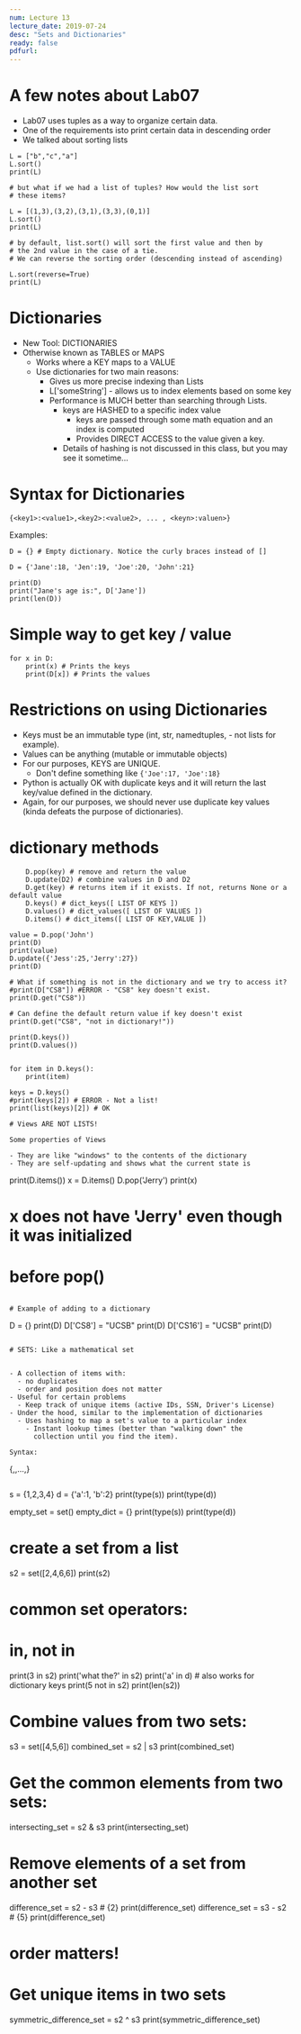 ```yaml
---
num: Lecture 13
lecture_date: 2019-07-24
desc: "Sets and Dictionaries"
ready: false
pdfurl:
---
```




# A few notes about Lab07

- Lab07 uses tuples as a way to organize certain data.
- One of the requirements isto print certain data in
   descending order
- We talked about sorting lists


```
L = ["b","c","a"]
L.sort()
print(L)

# but what if we had a list of tuples? How would the list sort
# these items?

L = [(1,3),(3,2),(3,1),(3,3),(0,1)]
L.sort()
print(L)

# by default, list.sort() will sort the first value and then by
# the 2nd value in the case of a tie.
# We can reverse the sorting order (descending instead of ascending)

L.sort(reverse=True)
print(L)

```

# Dictionaries
- New Tool: DICTIONARIES
- Otherwise known as TABLES or MAPS
  - Works where a KEY maps to a VALUE
  - Use dictionaries for two main reasons:
    - Gives us more precise indexing than Lists
    - L['someString'] - allows us to index elements
      based on some key
    - Performance is MUCH better than searching through
      Lists.
      - keys are HASHED to a specific index value
        - keys are passed through some math equation
          and an index is computed
        - Provides DIRECT ACCESS to the value given a key.
      - Details of hashing is not discussed in this class,
        but you may see it sometime...

# Syntax for Dictionaries

```
{<key1>:<value1>,<key2>:<value2>, ... , <keyn>:valuen>}
```

Examples:


```
D = {} # Empty dictionary. Notice the curly braces instead of []

D = {'Jane':18, 'Jen':19, 'Joe':20, 'John':21}

print(D)
print("Jane's age is:", D['Jane'])
print(len(D))
```

# Simple way to get key / value

```
for x in D:
    print(x) # Prints the keys
    print(D[x]) # Prints the values
```

# Restrictions on using Dictionaries

- Keys must be an immutable type (int, str, namedtuples, - not
  lists for example).
- Values can be anything (mutable or immutable objects)
- For our purposes, KEYS are UNIQUE.
  - Don't define something like `{'Joe':17, 'Joe':18}`
- Python is actually OK with duplicate keys and it will return
  the last key/value defined in the dictionary.
- Again, for our purposes, we should never use duplicate key
  values (kinda defeats the purpose of dictionaries).
  


# dictionary methods

```
    D.pop(key) # remove and return the value
    D.update(D2) # combine values in D and D2
    D.get(key) # returns item if it exists. If not, returns None or a default value
    D.keys() # dict_keys([ LIST OF KEYS ])
    D.values() # dict_values([ LIST OF VALUES ])
    D.items() # dict_items([ LIST OF KEY,VALUE ])
```

```
value = D.pop('John')
print(D)
print(value)
D.update({'Jess':25,'Jerry':27})
print(D)

# What if something is not in the dictionary and we try to access it?
#print(D["CS8"]) #ERROR - "CS8" key doesn't exist.
print(D.get("CS8"))

# Can define the default return value if key doesn't exist
print(D.get("CS8", "not in dictionary!"))

print(D.keys())
print(D.values())


for item in D.keys():
    print(item)

keys = D.keys()
#print(keys[2]) # ERROR - Not a list!
print(list(keys)[2]) # OK

# Views ARE NOT LISTS!

Some properties of Views

- They are like "windows" to the contents of the dictionary
- They are self-updating and shows what the current state is

```
print(D.items())
x = D.items()
D.pop('Jerry')
print(x)
# x does not have 'Jerry' even though it was initialized
# before pop()
```

# Example of adding to a dictionary

```
D = {}
print(D)
D['CS8'] = "UCSB"
print(D)
D['CS16'] = "UCSB"
print(D)
```

# SETS: Like a mathematical set


- A collection of items with:
  - no duplicates
  - order and position does not matter
- Useful for certain problems
  - Keep track of unique items (active IDs, SSN, Driver's License)
- Under the hood, similar to the implementation of dictionaries
  - Uses hashing to map a set's value to a particular index
    - Instant lookup times (better than "walking down" the
      collection until you find the item).

Syntax:

```
{<value1>,<value2>,...,<valuen>}
```

```
s = {1,2,3,4}
d = {'a':1, 'b':2}
print(type(s))
print(type(d))

empty_set = set()
empty_dict = {}
print(type(s))
print(type(d))

# create a set from a list
s2 = set([2,4,6,6])
print(s2)

# common set operators:
# in, not in

print(3 in s2)
print('what the?' in s2)
print('a' in d) # also works for dictionary keys
print(5 not in s2)
print(len(s2))

# Combine values from two sets:
s3 = set([4,5,6])
combined_set = s2 | s3
print(combined_set)

# Get the common elements from two sets:
intersecting_set = s2 & s3
print(intersecting_set)

# Remove elements of a set from another set
difference_set = s2 - s3 # {2}
print(difference_set)
difference_set = s3 - s2 # {5}
print(difference_set)
# order matters!

# Get unique items in two sets
symmetric_difference_set = s2 ^ s3
print(symmetric_difference_set)
```
